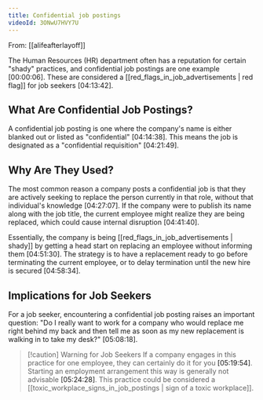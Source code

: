 ```yaml
---
title: Confidential job postings
videoId: 3ONwU7HVY7U
---
```


From: [[alifeafterlayoff]] <br/> 

The Human Resources (HR) department often has a reputation for certain "shady" practices, and confidential job postings are one example <a class="yt-timestamp" data-t="00:00:06">[00:00:06]</a>. These are considered a [[red_flags_in_job_advertisements | red flag]] for job seekers <a class="yt-timestamp" data-t="04:13:42">[04:13:42]</a>.

## What Are Confidential Job Postings?

A confidential job posting is one where the company's name is either blanked out or listed as "confidential" <a class="yt-timestamp" data-t="04:14:38">[04:14:38]</a>. This means the job is designated as a "confidential requisition" <a class="yt-timestamp" data-t="04:21:49">[04:21:49]</a>.

## Why Are They Used?

The most common reason a company posts a confidential job is that they are actively seeking to replace the person currently in that role, without that individual's knowledge <a class="yt-timestamp" data-t="04:27:07">[04:27:07]</a>. If the company were to publish its name along with the job title, the current employee might realize they are being replaced, which could cause internal disruption <a class="yt-timestamp" data-t="04:41:40">[04:41:40]</a>.

Essentially, the company is being [[red_flags_in_job_advertisements | shady]] by getting a head start on replacing an employee without informing them <a class="yt-timestamp" data-t="04:51:30">[04:51:30]</a>. The strategy is to have a replacement ready to go before terminating the current employee, or to delay termination until the new hire is secured <a class="yt-timestamp" data-t="04:58:34">[04:58:34]</a>.

## Implications for Job Seekers

For a job seeker, encountering a confidential job posting raises an important question: "Do I really want to work for a company who would replace me right behind my back and then tell me as soon as my new replacement is walking in to take my desk?" <a class="yt-timestamp" data-t="05:08:18">[05:08:18]</a>.

> [!caution] Warning for Job Seekers
> If a company engages in this practice for one employee, they can certainly do it for you <a class="yt-timestamp" data-t="05:19:54">[05:19:54]</a>. Starting an employment arrangement this way is generally not advisable <a class="yt-timestamp" data-t="05:24:28">[05:24:28]</a>. This practice could be considered a [[toxic_workplace_signs_in_job_postings | sign of a toxic workplace]].